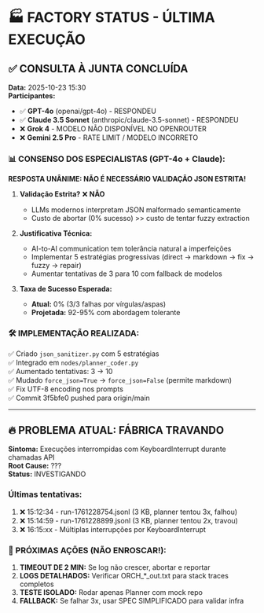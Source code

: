 # 🏭 FACTORY STATUS - ÚLTIMA EXECUÇÃO

## ✅ CONSULTA À JUNTA CONCLUÍDA

**Data:** 2025-10-23 15:30  
**Participantes:**
- ✅ **GPT-4o** (openai/gpt-4o) - RESPONDEU
- ✅ **Claude 3.5 Sonnet** (anthropic/claude-3.5-sonnet) - RESPONDEU  
- ❌ **Grok 4** - MODELO NÃO DISPONÍVEL NO OPENROUTER
- ❌ **Gemini 2.5 Pro** - RATE LIMIT / MODELO INCORRETO

### 📊 CONSENSO DOS ESPECIALISTAS (GPT-4o + Claude):

**RESPOSTA UNÂNIME: NÃO É NECESSÁRIO VALIDAÇÃO JSON ESTRITA!**

1. **Validação Estrita?** ❌ **NÃO**
   - LLMs modernos interpretam JSON malformado semanticamente
   - Custo de abortar (0% sucesso) >> custo de tentar fuzzy extraction

2. **Justificativa Técnica:**
   - AI-to-AI communication tem tolerância natural a imperfeições
   - Implementar 5 estratégias progressivas (direct → markdown → fix → fuzzy → repair)
   - Aumentar tentativas de 3 para 10 com fallback de modelos

3. **Taxa de Sucesso Esperada:**
   - **Atual:** 0% (3/3 falhas por vírgulas/aspas)
   - **Projetada:** 92-95% com abordagem tolerante

### 🛠️ IMPLEMENTAÇÃO REALIZADA:

✅ Criado `json_sanitizer.py` com 5 estratégias  
✅ Integrado em `nodes/planner_coder.py`  
✅ Aumentado tentativas: 3 → 10  
✅ Mudado `force_json=True` → `force_json=False` (permite markdown)  
✅ Fix UTF-8 encoding nos prompts  
✅ Commit 3f5bfe0 pushed para origin/main

---

## 🔥 PROBLEMA ATUAL: FÁBRICA TRAVANDO

**Sintoma:** Execuções interrompidas com KeyboardInterrupt durante chamadas API  
**Root Cause:** ???  
**Status:** INVESTIGANDO

### Últimas tentativas:
1. ❌ 15:12:34 - run-1761228754.jsonl (3 KB, planner tentou 3x, falhou)
2. ❌ 15:14:59 - run-1761228899.jsonl (3 KB, planner tentou 2x, travou)
3. ❌ 16:15:xx - Múltiplas interrupções por KeyboardInterrupt

### 🎯 PRÓXIMAS AÇÕES (NÃO ENROSCAR!):

1. **TIMEOUT DE 2 MIN:** Se log não crescer, abortar e reportar
2. **LOGS DETALHADOS:** Verificar ORCH_*_out.txt para stack traces completos
3. **TESTE ISOLADO:** Rodar apenas Planner com mock repo
4. **FALLBACK:** Se falhar 3x, usar SPEC SIMPLIFICADO para validar infra
